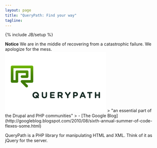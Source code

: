 ```yaml
---
layout: page
title: "QueryPath: Find your way"
tagline: 
---
```

{% include JB/setup %}
<div class="alert">
<strong>Notice</strong> We are in the middle of recovering from a
catastrophic failure. We apologize for the mess.
</div>

<img src="/assets/querypath-200x333.png">
> "an essential part of the Drupal and PHP communities"
> - [The Google Blog](http://googleblog.blogspot.com/2010/08/sixth-annual-summer-of-code-flexes-some.html)
  

QueryPath is a PHP library for manipulating HTML and XML. Think of
it as jQuery for the server.


